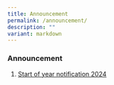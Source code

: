 ```yaml
---
title: Announcement
permalink: /announcement/
description: ""
variant: markdown
---
```

### Announcement

1. [Start of year notification 2024](/files/2024/2024_Start_of_Year_Notification_Final.pdf)